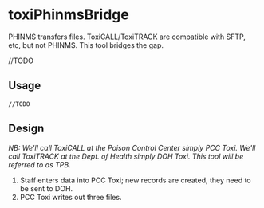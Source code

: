 # toxiPhinmsBridge
PHINMS transfers files. ToxiCALL/ToxiTRACK are compatible with SFTP, etc, but not PHINMS. This tool bridges the gap.

//TODO

## Usage
    //TODO
    
## Design

*NB: We'll call ToxiCALL at the Poison Control Center simply PCC Toxi.  We'll call ToxiTRACK at the Dept. of Health simply DOH Toxi.  This tool will be referred to as TPB.*

1. Staff enters data into PCC Toxi; new records are created, they need to be sent to DOH.
1. PCC Toxi writes out three files.